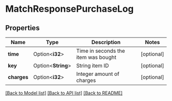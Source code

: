 # MatchResponsePurchaseLog

## Properties

Name | Type | Description | Notes
------------ | ------------- | ------------- | -------------
**time** | Option<**i32**> | Time in seconds the item was bought | [optional]
**key** | Option<**String**> | String item ID | [optional]
**charges** | Option<**i32**> | Integer amount of charges | [optional]

[[Back to Model list]](../README.md#documentation-for-models) [[Back to API list]](../README.md#documentation-for-api-endpoints) [[Back to README]](../README.md)



